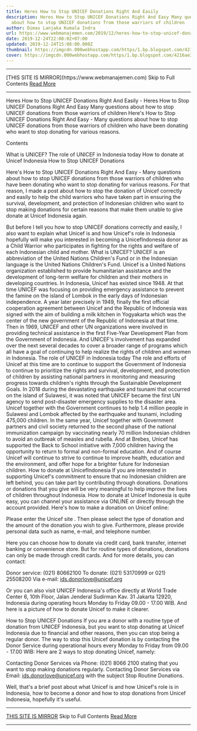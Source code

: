 ```yaml
---
title: Heres How to Stop UNICEF Donations Right And Easily
description: Heres How to Stop UNICEF Donations Right And Easy Many questions
  about how to stop UNICEF donations from those warriors of children
author: Dimas Lanjaka Kumala Indra
url: https://www.webmanajemen.com/2019/12/heres-how-to-stop-unicef-donations.html
date: 2019-12-24T22:08:02+07:00
updated: 2019-12-24T15:08:00.000Z
thumbnail: https://imgcdn.000webhostapp.com/https/1.bp.blogspot.com/4216ae32134391e1185ba26fb80983e0.jpeg
cover: https://imgcdn.000webhostapp.com/https/1.bp.blogspot.com/4216ae32134391e1185ba26fb80983e0.jpeg
---
```


<hr/> [THIS SITE IS MIRROR](https://www.webmanajemen.com) Skip to Full Contents <a href="https://www.webmanajemen.com/2019/12/heres-how-to-stop-unicef-donations.html" rel="follow" class="button" id="read-more">Read More</a> <hr/> Heres How to Stop UNICEF Donations Right And Easily - Heres How to Stop UNICEF Donations Right And Easy Many questions about how to stop UNICEF donations from those warriors of children Here's How to Stop UNICEF Donations Right And Easy - Many questions about how to stop UNICEF donations from those warriors of children who have been donating who want to stop donating for various reasons. 


  Contents 


  What is UNICEF? 
  The role of UNICEF in Indonesia today 
  How to donate at Unicef ​​Indonesia 
  How to Stop UNICEF Donations 



  Here's How to Stop UNICEF Donations Right And Easy - Many questions about how to stop UNICEF donations from those warriors of children who have been donating who want to stop donating for various reasons. 
  For that reason, I made a post about how to stop the donation of Unicef correctly and easily to help the child warriors who have taken part in ensuring the survival, development, and protection of Indonesian children who want to stop making donations for certain reasons that make them unable to give donate at Unicef ​​Indonesia again. 

  But before I tell you how to stop UNICEF donations correctly and easily, I also want to explain what Unicef ​​is and how Unicef's role in Indonesia hopefully will make you interested in becoming a Unicef ​​Indonesia donor as a Child Warrior who participates in fighting for the rights and welfare of each Indonesian child and mother. 
What is UNICEF?
  UNICEF is an abbreviation of the United Nations Children's Fund or in the Indonesian language is the United Nations Children's Fund. 
  Unicef ​​is a United Nations organization established to provide humanitarian assistance and the development of long-term welfare for children and their mothers in developing countries. 
  In Indonesia, Unicef ​​has existed since 1948. At that time UNICEF was focusing on providing emergency assistance to prevent the famine on the island of Lombok in the early days of Indonesian independence. 
  A year later precisely in 1949, finally the first official cooperation agreement between Unicef ​​and the Republic of Indonesia was signed with the aim of building a milk kitchen in Yogyakarta which was the center of the new government of the Republic of Indonesia at that time. 
  Then in 1969, UNICEF and other UN organizations were involved in providing technical assistance in the first Five-Year Development Plan from the Government of Indonesia. 
  And UNICEF's involvement has expanded over the next several decades to cover a broader range of programs which all have a goal of continuing to help realize the rights of children and women in Indonesia. 
The role of UNICEF in Indonesia today
  The role and efforts of Unicef ​​at this time are to continue to support the Government of Indonesia to continue to prioritize the rights and survival, development, and protection of children by assisting national partners in monitoring and measuring progress towards children's rights through the Sustainable Development Goals. 
  In 2018 during the devastating earthquake and tsunami that occurred on the island of Sulawesi, it was noted that UNICEF became the first UN agency to send post-disaster emergency supplies to the disaster area. 
  Unicef ​​together with the Government continues to help 1.4 million people in Sulawesi and Lombok affected by the earthquake and tsunami, including 475,000 children. 
  In the same year, Unicef ​​together with Government partners and civil society returned to the second phase of the national immunization campaign by vaccinating nearly 70 million Indonesian children to avoid an outbreak of measles and rubella. 
  And at Brebes, Unicef ​​has supported the Back to School initiative with 7,000 children having the opportunity to return to formal and non-formal education. 
  And of course Unicef ​​will continue to strive to continue to improve health, education and the environment, and offer hope for a brighter future for Indonesian children. 
How to donate at Unicef ​​Indonesia
  If you are interested in supporting Unicef's commitment to ensure that no Indonesian children are left behind, you can take part by contributing through donations. 
  Donations or donations that you give will be very meaningful to help improve the lives of children throughout Indonesia. 
  How to donate at Unicef ​​Indonesia is quite easy, you can channel your assistance via ONLINE or directly through the account provided. 
  Here's how to make a donation on Unicef ​​online: 

  Please enter the Unicef ​​site . 
  Then please select the type of donation and the amount of the donation you wish to give. 
  Furthermore, please provide personal data such as name, e-mail, and telephone number. 

  Here you can choose how to donate via credit card, bank transfer, internet banking or convenience store.  But for routine types of donations, donations can only be made through credit cards. 
  And for more details, you can contact: 

  Donor service: (021) 80662100 
  To donate: (021) 53170999 or 021) 25508200 
  Via e-mail: ids.donorlove@unicef.org 

  Or you can also visit UNICEF Indonesia's office directly at World Trade Center 6, 10th Floor, Jalan Jenderal Sudirman Kav.  31 Jakarta 12920, Indonesia during operating hours Monday to Friday 09.00 - 17.00 WIB. 
  And here is a picture of how to donate Unicef ​​to make it clearer. 

How to Stop UNICEF Donations
  If you are a donor with a routine type of donation from UNICEF Indonesia, but you want to stop donating at Unicef ​​Indonesia due to financial and other reasons, then you can stop being a regular donor.  The way to stop this Unicef ​​donation is by contacting the Donor Service during operational hours every Monday to Friday from 09.00 - 17.00 WIB: 
  Here are 2 ways to stop donating Unicef, namely: 

  Contacting Donor Services via Phone: (021) 8066 2100 stating that you want to stop making donations regularly. 
  Contacting Donor Services via Email: ids.donorlove@unicef.org with the subject Stop Routine Donations. 

  Well, that's a brief post about what Unicef ​​is and how Unicef's role is in Indonesia, how to become a donor and how to stop donations from Unicef Indonesia, hopefully it's useful. <hr/> [THIS SITE IS MIRROR](https://www.webmanajemen.com) Skip to Full Contents <a href="https://www.webmanajemen.com/2019/12/heres-how-to-stop-unicef-donations.html" rel="follow" class="button" id="read-more">Read More</a> <hr/>